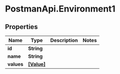# PostmanApi.Environment1

## Properties

Name | Type | Description | Notes
------------ | ------------- | ------------- | -------------
**id** | **String** |  | 
**name** | **String** |  | 
**values** | [**[Value]**](Value.md) |  | 


